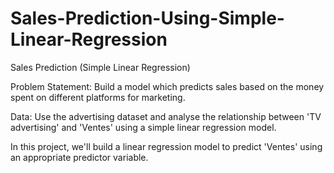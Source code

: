 # Sales-Prediction-Using-Simple-Linear-Regression
Sales Prediction (Simple Linear Regression)

Problem Statement:
Build a model which predicts sales based on the money spent on different platforms for marketing.

Data:
Use the advertising dataset and analyse the relationship between 'TV advertising' and 'Ventes' using a simple linear regression model.

In this project, we'll build a linear regression model to predict 'Ventes' using an appropriate predictor variable.
